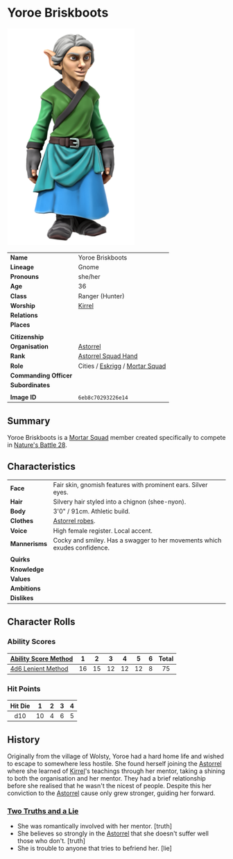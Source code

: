 # Yoroe Briskboots

<img src="https://raw.githubusercontent.com/jesskelsall/astarus-images/main/characters/portraits/6eb8c70293226e14.png" height="500" />

|||
| --- | --- |
| **Name** | Yoroe Briskboots | character.3
| **Lineage** | Gnome |
| **Pronouns** | she/her |
| **Age** | 36 |
| **Class** | Ranger (Hunter) |
| **Worship** | [Kirrel](../gods/deities/kirrel.md) |
| **Relations** | |
| **Places** | |
|||
| **Citizenship** | |
| **Organisation** | [Astorrel](../organisations/astorrel/astorrel.md) |
| **Rank** | [Astorrel Squad Hand](../organisations/astorrel/ranks/astorrel-squad-hand.md) |
| **Role** | Cities / [Eskrigg](../places/cities/eskrigg.md) / [Mortar Squad](../organisations/astorrel/squads/mortar-squad.md) |
| **Commanding Officer** | |
| **Subordinates** | |
|||
| **Image ID** | `6eb8c70293226e14` |

## Summary

Yoroe Briskboots is a [Mortar Squad](../organisations/astorrel/squads/mortar-squad.md) member created specifically to compete in [Nature's Battle 28](../storylines/ended/natures-battle-28.md).

## Characteristics

| | |
| --- | --- |
| **Face** | Fair skin, gnomish features with prominent ears. Silver eyes. | characteristics.2
| **Hair** | Silvery hair styled into a chignon (shee-nyon). |
| **Body** | 3'0" / 91cm. Athletic build. |
| **Clothes** | [Astorrel robes](../organisations/astorrel/uniforms/astorrel-robes.md). |
| **Voice** | High female register. Local accent. |
| **Mannerisms** | Cocky and smiley. Has a swagger to her movements which exudes confidence. |
| | |
| **Quirks** | |
| **Knowledge** | |
| **Values** | |
| **Ambitions** | |
| **Dislikes** | |

## Character Rolls

### Ability Scores

| [Ability Score Method](../mechanics/ability-score-method/ability-score-method.md) | 1 | 2 | 3 | 4 | 5 | 6 | Total |
| --- |:---:|:---:|:---:|:---:|:---:|:---:|:---:|
| [4d6 Lenient Method](../mechanics/ability-score-method/4d6-lenient-method.md) | 16 | 15 | 12 | 12 | 12 | 8 | 75 |

### Hit Points

| Hit Die | 1 | 2 | 3 | 4 |
|:---:|:---:|:---:|:---:|:---:|
| d10 | 10 | 4 | 6 | 5 |

## History

Originally from the village of Wolsty, Yoroe had a hard home life and wished to escape to somewhere less hostile. She found herself joining the [Astorrel](../organisations/astorrel/astorrel.md) where she learned of [Kirrel](../gods/deities/kirrel.md)'s teachings through her mentor, taking a shining to both the organisation and her mentor. They had a brief relationship before she realised that he wasn't the nicest of people. Despite this her conviction to the [Astorrel](../organisations/astorrel/astorrel.md) cause only grew stronger, guiding her forward.

### [Two Truths and a Lie](../mechanics/roleplay/two-truths-and-a-lie.md)

- She was romantically involved with her mentor. [truth]
- She believes so strongly in the [Astorrel](../organisations/astorrel/astorrel.md) that she doesn't suffer well those who don't. [truth]
- She is trouble to anyone that tries to befriend her. [lie]
